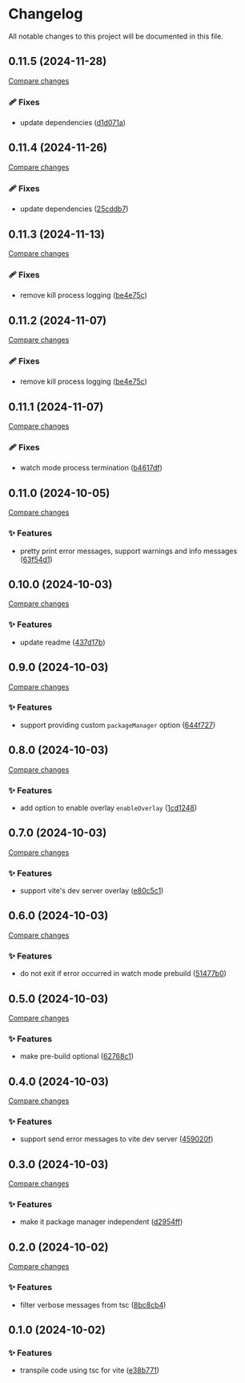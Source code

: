 <!-- header -->
# Changelog

All notable changes to this project will be documented in this file.

<!-- version:0.11.5 -->
## 0.11.5 (2024-11-28)

[Compare changes](https://github.com/Wroud/foundation/compare/vite-plugin-tsc-v0.11.4...vite-plugin-tsc-v0.11.5)

<!-- changelog -->
### 🩹 Fixes

- update dependencies ([d1d071a](https://github.com/Wroud/foundation/commit/d1d071a))

<!-- version:0.11.4 -->
## 0.11.4 (2024-11-26)

[Compare changes](https://github.com/Wroud/foundation/compare/vite-plugin-tsc-v0.11.3...vite-plugin-tsc-v0.11.4)

<!-- changelog -->
### 🩹 Fixes

- update dependencies ([25cddb7](https://github.com/Wroud/foundation/commit/25cddb7))

<!-- version:0.11.3 -->
## 0.11.3 (2024-11-13)

[Compare changes](https://github.com/Wroud/foundation/compare/vite-plugin-tsc-v0.11.2...vite-plugin-tsc-v0.11.3)

<!-- changelog -->
### 🩹 Fixes

- remove kill process logging ([be4e75c](https://github.com/Wroud/foundation/commit/be4e75c))

<!-- version:0.11.2 -->
## 0.11.2 (2024-11-07)

[Compare changes](https://github.com/Wroud/foundation/compare/vite-plugin-tsc-v0.11.2...vite-plugin-tsc-v0.11.2)

<!-- changelog -->
### 🩹 Fixes

- remove kill process logging ([be4e75c](https://github.com/Wroud/foundation/commit/be4e75c))

<!-- version:0.11.1 -->
## 0.11.1 (2024-11-07)

[Compare changes](https://github.com/Wroud/foundation/compare/vite-plugin-tsc-v0.11.0...vite-plugin-tsc-v0.11.1)

<!-- changelog -->
### 🩹 Fixes

- watch mode process termination ([b4617df](https://github.com/Wroud/foundation/commit/b4617df))

<!-- version:0.11.0 -->
## 0.11.0 (2024-10-05)

[Compare changes](https://github.com/Wroud/foundation/compare/vite-plugin-tsc-v0.10.0...vite-plugin-tsc-v0.11.0)

<!-- changelog -->
### ✨ Features

- pretty print error messages, support warnings and info messages ([63f54d1](https://github.com/Wroud/foundation/commit/63f54d1))

<!-- version:0.10.0 -->
## 0.10.0 (2024-10-03)

[Compare changes](https://github.com/Wroud/foundation/compare/vite-plugin-tsc-v0.9.0...vite-plugin-tsc-v0.10.0)

<!-- changelog -->
### ✨ Features

- update readme ([437d17b](https://github.com/Wroud/foundation/commit/437d17b))

<!-- version:0.9.0 -->
## 0.9.0 (2024-10-03)

[Compare changes](https://github.com/Wroud/foundation/compare/vite-plugin-tsc-v0.8.0...vite-plugin-tsc-v0.9.0)

<!-- changelog -->
### ✨ Features

- support providing custom `packageManager` option ([644f727](https://github.com/Wroud/foundation/commit/644f727))

<!-- version:0.8.0 -->
## 0.8.0 (2024-10-03)

[Compare changes](https://github.com/Wroud/foundation/compare/vite-plugin-tsc-v0.7.0...vite-plugin-tsc-v0.8.0)

<!-- changelog -->
### ✨ Features

- add option to enable overlay `enableOverlay` ([1cd1248](https://github.com/Wroud/foundation/commit/1cd1248))

<!-- version:0.7.0 -->
## 0.7.0 (2024-10-03)

[Compare changes](https://github.com/Wroud/foundation/compare/vite-plugin-tsc-v0.6.0...vite-plugin-tsc-v0.7.0)

<!-- changelog -->
### ✨ Features

- support vite's dev server overlay ([e80c5c1](https://github.com/Wroud/foundation/commit/e80c5c1))

<!-- version:0.6.0 -->
## 0.6.0 (2024-10-03)

[Compare changes](https://github.com/Wroud/foundation/compare/vite-plugin-tsc-v0.5.0...vite-plugin-tsc-v0.6.0)

<!-- changelog -->
### ✨ Features

- do not exit if error occurred in watch mode prebuild ([51477b0](https://github.com/Wroud/foundation/commit/51477b0))

<!-- version:0.5.0 -->
## 0.5.0 (2024-10-03)

[Compare changes](https://github.com/Wroud/foundation/compare/vite-plugin-tsc-v0.4.0...vite-plugin-tsc-v0.5.0)

<!-- changelog -->
### ✨ Features

- make pre-build optional ([62768c1](https://github.com/Wroud/foundation/commit/62768c1))

<!-- version:0.4.0 -->
## 0.4.0 (2024-10-03)

[Compare changes](https://github.com/Wroud/foundation/compare/vite-plugin-tsc-v0.3.0...vite-plugin-tsc-v0.4.0)

<!-- changelog -->
### ✨ Features

- support send error messages to vite dev server ([459020f](https://github.com/Wroud/foundation/commit/459020f))

<!-- version:0.3.0 -->
## 0.3.0 (2024-10-03)

[Compare changes](https://github.com/Wroud/foundation/compare/vite-plugin-tsc-v0.2.0...vite-plugin-tsc-v0.3.0)

<!-- changelog -->
### ✨ Features

- make it package manager independent ([d2954ff](https://github.com/Wroud/foundation/commit/d2954ff))

<!-- version:0.2.0 -->
## 0.2.0 (2024-10-02)

[Compare changes](https://github.com/Wroud/foundation/compare/vite-plugin-tsc-v0.1.0...vite-plugin-tsc-v0.2.0)

<!-- changelog -->
### ✨ Features

- filter verbose messages from tsc ([8bc8cb4](https://github.com/Wroud/foundation/commit/8bc8cb4))

<!-- version:0.1.0 -->
## 0.1.0 (2024-10-02)

<!-- changelog -->
### ✨ Features

- transpile code using tsc for vite ([e38b771](https://github.com/Wroud/foundation/commit/e38b771))

